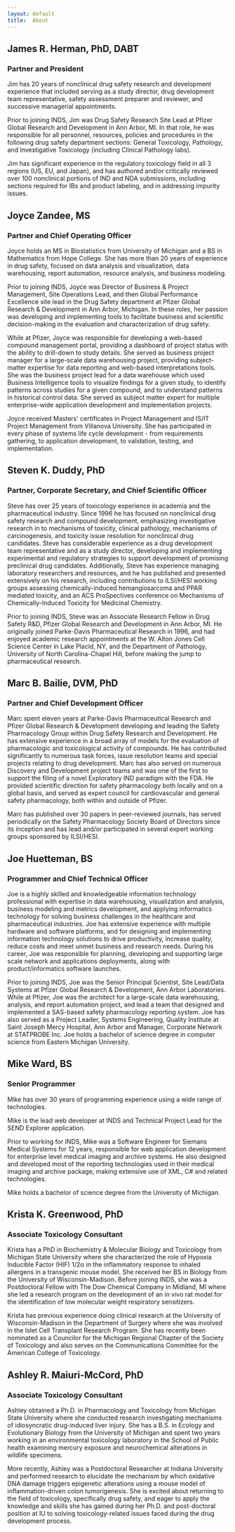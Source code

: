 ```yaml
---
layout: default
title:  About
---
```


James R. Herman, PhD, DABT
--------------------------

### Partner and President

Jim has 20 years of nonclinical drug safety research and development
experience that included serving as a study director, drug development
team representative, safety assessment preparer and reviewer, and
successive managerial appointments.

Prior to joining INDS, Jim was Drug Safety Research Site Lead at Pfizer
Global Research and Development in Ann Arbor, MI. In that role, he was
responsible for all personnel, resources, policies and procedures in the
following drug safety department sections: General Toxicology,
Pathology, and Investigative Toxicology (including Clinical Pathology
labs).

Jim has significant experience in the regulatory toxicology field in all
3 regions (US, EU, and Japan), and has authored and/or critically
reviewed over 100 nonclinical portions of IND and NDA submissions,
including sections required for IBs and product labeling, and in
addressing impurity issues.

Joyce Zandee, MS
----------------

### Partner and Chief Operating Officer

Joyce holds an MS in Biostatistics from University of Michigan and a BS
in Mathematics from Hope College. She has more than 20 years of
experience in drug safety, focused on data analysis and visualization,
data warehousing, report automation, resource analysis, and business
modeling.

Prior to joining INDS, Joyce was Director of Business & Project
Management, Site Operations Lead, and then Global Performance Excellence
site lead in the Drug Safety department at Pfizer Global Research &
Development in Ann Arbor, Michigan. In these roles, her passion was
developing and implementing tools to facilitate business and scientific
decision-making in the evaluation and characterization of drug safety.

While at Pfizer, Joyce was responsible for developing a web-based
compound management portal, providing a dashboard of project status with
the ability to drill-down to study details. She served as business
project manager for a large-scale data warehousing project, providing
subject-matter expertise for data reporting and web-based
interpretations tools. She was the business project lead for a data
warehouse which used Business Intelligence tools to visualize findings
for a given study, to identify patterns across studies for a given
compound, and to understand patterns in historical control data. She
served as subject matter expert for multiple enterprise-wide application
development and implementation projects.

Joyce received Masters' certificates in Project Management and IS/IT
Project Management from Villanova University. She has participated in
every phase of systems life cycle development - from requirements
gathering, to application development, to validation, testing, and
implementation.

Steven K. Duddy, PhD
--------------------

### Partner, Corporate Secretary, and Chief Scientific Officer

Steve has over 25 years of toxicology experience in academia and the
pharmaceutical industry. Since 1996 he has focused on nonclinical drug
safety research and compound development, emphasizing investigative
research in to mechanisms of toxicity, clinical pathology, mechanisms of
carcinogenesis, and toxicity issue resolution for nonclinical drug
candidates. Steve has considerable experience as a drug development team
representative and as a study director, developing and implementing
experimental and regulatory strategies to support development of
promising preclinical drug candidates. Additionally, Steve has
experience managing laboratory researchers and resources, and he has
published and presented extensively on his research, including
contributions to ILSI/HESI working groups assessing chemically-induced
hemangiosarcoma and PPAR mediated toxicity, and an ACS ProSpectives
conference on Mechanisms of Chemically-Induced Toxicity for Medicinal
Chemistry.

Prior to joining INDS, Steve was an Associate Research Fellow in Drug
Safety R&D, Pfizer Global Research and Development in Ann Arbor, MI. He
originally joined Parke-Davis Pharmaceutical Research in 1996, and had
enjoyed academic research appointments at the W. Alton Jones Cell
Science Center in Lake Placid, NY, and the Department of Pathology,
University of North Carolina-Chapel Hill, before making the jump to
pharmaceutical research.

Marc B. Bailie, DVM, PhD
------------------------

### Partner and Chief Development Officer

Marc spent eleven years at Parke-Davis Pharmaceutical Research and
Pfizer Global Research & Development developing and leading the Safety
Pharmacology Group within Drug Safety Research and Development. He has
extensive experience in a broad array of models for the evaluation of
pharmacologic and toxicological activity of compounds. He has
contributed significantly to numerous task forces, issue resolution
teams and special projects relating to drug development. Marc has also
served on numerous Discovery and Development project teams and was one
of the first to support the filing of a novel Exploratory IND paradigm
with the FDA. He provided scientific direction for safety pharmacology
both locally and on a global basis, and served as expert council for
cardiovascular and general safety pharmacology, both within and outside
of Pfizer.

Marc has published over 30 papers in peer-reviewed journals, has served
periodically on the Safety Pharmacology Society Board of Directors since
its inception and has lead and/or participated in several expert working
groups sponsored by ILSI/HESI.

Joe Huetteman, BS
-----------------

### Programmer and Chief Technical Officer

Joe is a highly skilled and knowledgeable information technology
professional with expertise in data warehousing, visualization and
analysis, business modeling and metrics development, and applying
informatics technology for solving business challenges in the healthcare
and pharmaceutical industries. Joe has extensive experience with
multiple hardware and software platforms, and for designing and
implementing information technology solutions to drive productivity,
increase quality, reduce costs and meet unmet business and research
needs. During his career, Joe was responsible for planning, developing
and supporting large scale network and applications deployments, along
with product/informatics software launches.

Prior to joining INDS, Joe was the Senior Principal Scientist, Site
Lead/Data Systems at Pfizer Global Research & Development, Ann Arbor
Laboratories. While at Pfizer, Joe was the architect for a large-scale
data warehousing, analysis, and report automation project, and lead a
team that designed and implemented a SAS-based safety pharmacology
reporting system. Joe has also served as a Project Leader, Systems
Engineering, Quality Institute at Saint Joseph Mercy Hospital, Ann Arbor
and Manager, Corporate Network at STATPROBE Inc. Joe holds a bachelor of
science degree in computer science from Eastern Michigan University.

Mike Ward, BS
-------------

### Senior Programmer

Mike has over 30 years of programming experience using a wide range of
technologies.

Mike is the lead web developer at INDS and Technical Project Lead for
the SEND Explorer application.

Prior to working for INDS, Mike was a Software Engineer for Siemans
Medical Systems for 12 years, responsible for web application
development for enterprise level medical imaging and archive systems. He
also designed and developed most of the reporting technologies used in
their medical imaging and archive package, making extensive use of XML,
C\# and related technologies.

Mike holds a bachelor of science degree from the University of Michigan.

Krista K. Greenwood, PhD
------------------------

### Associate Toxicology Consultant

Krista has a PhD in Biochemistry & Molecular Biology and Toxicology from
Michigan State University where she characterized the role of Hypoxia
Inducible Factor (HIF) 1/2&alpha; in the inflammatory response to inhaled
allergens in a transgenic mouse model. She received her BS in Biology
from the University of Wisconsin-Madison. Before joining INDS, she was a
Postdoctoral Fellow with The Dow Chemical Company in Midland, MI where
she led a research program on the development of an in vivo rat model
for the identification of low molecular weight respiratory sensitizers.

Krista has previous experience doing clinical research at the University
of Wisconsin-Madison in the Department of Surgery where she was involved
in the Islet Cell Transplant Research Program. She has recently been
nominated as a Councilor for the Michigan Regional Chapter of the
Society of Toxicology and also serves on the Communications Committee
for the American College of Toxicology.

Ashley R. Maiuri-McCord, PhD
----------------------------

### Associate Toxicology Consultant

Ashley obtained a Ph.D. in Pharmacology and Toxicology from Michigan
State University where she conducted research investigating mechanisms
of idiosyncratic drug-induced liver injury. She has a B.S. in Ecology
and Evolutionary Biology from the University of Michigan and spent two
years working in an environmental toxicology laboratory in the School of
Public health examining mercury exposure and neurochemical alterations
in wildlife specimens.

More recently, Ashley was a Postdoctoral Researcher at Indiana
University and performed research to elucidate the mechanism by which
oxidative DNA damage triggers epigenetic alterations using a mouse model
of inflammation-driven colon tumorigenesis. She is excited about
returning to the field of toxicology, specifically drug safety, and
eager to apply the knowledge and skills she has gained during her Ph.D.
and post-doctoral position at IU to solving toxicology-related issues
faced during the drug development process.
